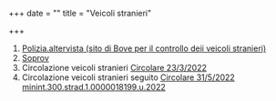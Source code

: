 +++
date = ""
title = "Veicoli stranieri"

+++
1. [Polizia.altervista (sito di Bove per il controllo deii veicoli stranieri)](http://polizia.altervista.org/)
2. [Soprov](https://www.soprov.it/)
3. Circolazione veicoli stranieri [Circolare 23/3/2022](https://drive.google.com/file/d/1OQjxvYpyxFNn3iatlVxJ7zEguUmaOKP8/view?usp=sharing)
4. Circolazione veicoli stranieri seguito [Circolare 31/5/2022 minint.300.strad.1.0000018199.u.2022](https://drive.google.com/file/d/1TZYiGUZYYHdU4nTBrrIKoUf0vNdUBlce/view?usp=sharing)
